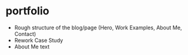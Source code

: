 # portfolio
- Rough structure of the blog/page (Hero, Work Examples, About Me, Contact)
- Rework Case Study
- About Me text